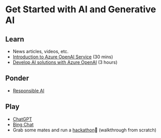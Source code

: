 # Get Started with AI and Generative AI

## Learn
  - News articles, videos, etc.
  - [Introduction to Azure OpenAI Service](https://learn.microsoft.com/en-us/training/modules/explore-azure-openai/) (30 mins)
  - [Develop AI solutions with Azure OpenAI](https://learn.microsoft.com/en-us/training/paths/develop-ai-solutions-azure-openai/) (3 hours)

## Ponder
  - [Responsible AI](https://www.microsoft.com/en-us/ai/responsible-ai)

## Play
  - [ChatGPT](https://chat.openai.com/)
  - [Bing Chat](https://www.bing.com/new)
  - Grab some mates and run a [hackathon](https://aka.ms/ai-hackathon-starter-kit-video)🥷 (walkthrough from scratch)
